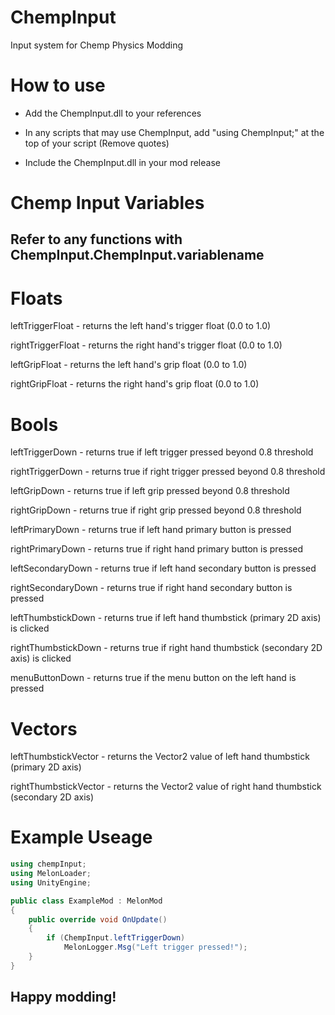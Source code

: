 # ChempInput
Input system for Chemp Physics Modding

# How to use

- Add the ChempInput.dll to your references
 
- In any scripts that may use ChempInput, add "using ChempInput;" at the top of your script (Remove quotes)
 
- Include the ChempInput.dll in your mod release

# Chemp Input Variables
## Refer to any functions with ChempInput.ChempInput.variablename
# Floats
leftTriggerFloat - returns the left hand's trigger float (0.0 to 1.0)

 rightTriggerFloat - returns the right hand's trigger float (0.0 to 1.0)
 
 leftGripFloat - returns the left hand's grip float (0.0 to 1.0)
 
 rightGripFloat - returns the right hand's grip float (0.0 to 1.0)
 
# Bools
leftTriggerDown - returns true if left trigger pressed beyond 0.8 threshold

 rightTriggerDown - returns true if right trigger pressed beyond 0.8 threshold
 
 leftGripDown - returns true if left grip pressed beyond 0.8 threshold
 
 rightGripDown - returns true if right grip pressed beyond 0.8 threshold
 
leftPrimaryDown - returns true if left hand primary button is pressed

 rightPrimaryDown - returns true if right hand primary button is pressed
 
 leftSecondaryDown - returns true if left hand secondary button is pressed
 
 rightSecondaryDown - returns true if right hand secondary button is pressed
 
leftThumbstickDown - returns true if left hand thumbstick (primary 2D axis) is clicked

 rightThumbstickDown - returns true if right hand thumbstick (secondary 2D axis) is clicked
 
menuButtonDown - returns true if the menu button on the left hand is pressed

# Vectors
leftThumbstickVector - returns the Vector2 value of left hand thumbstick (primary 2D axis)

 rightThumbstickVector - returns the Vector2 value of right hand thumbstick (secondary 2D axis)

# Example Useage

```csharp
using chempInput;
using MelonLoader;
using UnityEngine;

public class ExampleMod : MelonMod
{
    public override void OnUpdate()
    {
        if (ChempInput.leftTriggerDown)
            MelonLogger.Msg("Left trigger pressed!");
    }
} 
```
## Happy modding!

